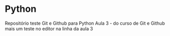 # Python
 Repositório teste Git e Github para Python
 Aula 3 - do curso de Git e Github
mais um teste no editor na linha da aula 3
